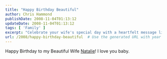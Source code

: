 ```yaml
---
title: "Happy Birthday Beautiful"
author: Chris Hammond
publishDate: 2008-11-04T01:13:12
updateDate: 2008-11-04T01:13:12
tags: [ 'Family' ]
excerpt: "Celebrate your wife's special day with a heartfelt message like \"Happy Birthday to my Beautiful Wife Natalie! I love you baby.\" #birthdaywishes #love"
url: /2008/happy-birthday-beautiful  # Use the generated URL with year
---
```

<p>Happy Birthday to my Beautiful Wife <a href="https://www.nataliehammond.com/">Natalie</a>! I love you baby.</p>


